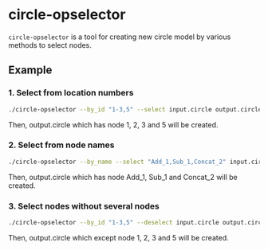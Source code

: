 # circle-opselector

`circle-opselector` is a tool for creating new circle model by various methods to select nodes.

## Example

### 1. Select from location numbers

```bash
./circle-opselector --by_id "1-3,5" --select input.circle output.circle
```

Then, output.circle which has node 1, 2, 3 and 5 will be created.

### 2. Select from node names

```bash
./circle-opselector --by_name --select "Add_1,Sub_1,Concat_2" input.circle output.circle
```


Then, output.circle which has node Add_1, Sub_1 and Concat_2 will be created.

### 3. Select nodes without several nodes

```bash
./circle-opselector --by_id "1-3,5" --deselect input.circle output.circle
```

Then, output.circle which except node 1, 2, 3 and 5 will be created.
